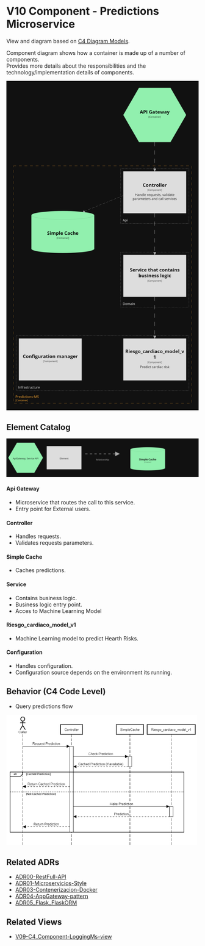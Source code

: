 # V10 Component - Predictions Microservice
View and diagram based on [C4 Diagram Models](https://c4model.com/).

Component diagram shows how a container is made up of a number of components. <br>
Provides more details about the responsibilities and the technology/implementation details of components.
<br>

<img src="../diagrams/dark/structurizr-1-Component-004.png" alt="drawing" width="700"/>

## Element Catalog 

<img src="../diagrams/dark/structurizr-1-Component-004-key.png" alt="drawing" width="600"/>

#### Api Gateway
- Microservice that routes the call to this service.
- Entry point for External users.

#### Controller
- Handles requests.
- Validates requests parameters.

#### Simple Cache
- Caches predictions.

#### Service
- Contains business logic.
- Business logic entry point.
- Acces to Machine Learning Model

#### Riesgo_cardiaco_model_v1
- Machine Learning model to predict Hearth Risks.

#### Configuration
- Handles configuration.
- Configuration source depends on the environment its running.

## Behavior (C4 Code Level)
   - Query predictions flow

 <img src="../diagrams/sequence_uml/seq_predictionquery_predictionsms_plantuml.png" alt="drawing" width="500"/>

## Related ADRs 
- [ADR00-RestFull-API](/documentation/architecture/ADRs/ADR00-RestFull-API.md)
- [ADR01-Microservicios-Style](/documentation/architecture/ADRs/ADR01-Microservicios-Style.md)
- [ADR03-Contenerizacion-Docker](/documentation/architecture/ADRs/ADR03-Contenerizacion-Docker.md)
- [ADR04-AppGateway-pattern](/documentation/architecture/ADRs/ADR04-AppGateway-pattern.md)
- [ADR05_Flask_FlaskORM](/documentation/architecture/ADRs/ADR05_Flask_FlaskORM.md)

## Related Views
- [V09-C4_Component-LoggingMs-view](./V05-C4_Containers-PredictionsMs-view.md)